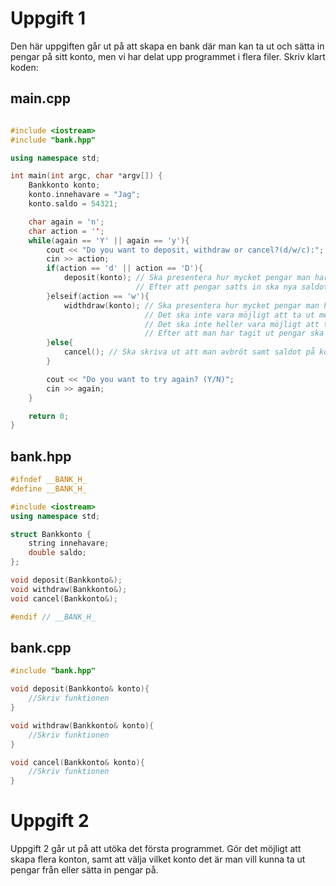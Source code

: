 # Uppgift 1

Den här uppgiften går ut på att skapa en bank där man kan ta ut och sätta in pengar på sitt konto, men vi har delat upp programmet i flera filer. Skriv klart koden:

## main.cpp

```c++

#include <iostream>
#include "bank.hpp"

using namespace std;

int main(int argc, char *argv[]) {
    Bankkonto konto;
    konto.innehavare = "Jag";
    konto.saldo = 54321;

    char again = 'n';
    char action = '';
    while(again == 'Y' || again == 'y'){
        cout << "Do you want to deposit, withdraw or cancel?(d/w/c):";
        cin >> action;
        if(action == 'd' || action == 'D'){
            deposit(konto); // Ska presentera hur mycket pengar man har på kontot och sedan fråga hur mycket man vill sätta in.
                            // Efter att pengar satts in ska nya saldot skrivas ut.
        }elseif(action == 'w'){
            widthdraw(konto); // Ska presentera hur mycket pengar man har på kontot och sedan fråga hur mycket man vill ta ut.
                              // Det ska inte vara möjligt att ta ut mer pengar än man har på kontot.
                              // Det ska inte heller vara möjligt att ta ut en negativ summa.
                              // Efter att man har tagit ut pengar ska nya saldot skrivas ut.
        }else{
            cancel(); // Ska skriva ut att man avbröt samt saldot på kontot.
        }

        cout << "Do you want to try again? (Y/N)";
        cin >> again;
    }

    return 0;
}
```

## bank.hpp

```c++
#ifndef __BANK_H_
#define __BANK_H_

#include <iostream>
using namespace std;

struct Bankkonto {
    string innehavare;
    double saldo;
};

void deposit(Bankkonto&);
void withdraw(Bankkonto&);
void cancel(Bankkonto&);

#endif // __BANK_H_
```

## bank.cpp
```c++
#include "bank.hpp"

void deposit(Bankkonto& konto){
    //Skriv funktionen
}

void withdraw(Bankkonto& konto){
    //Skriv funktionen
}

void cancel(Bankkonto& konto){
    //Skriv funktionen
}
```

# Uppgift 2

Uppgift 2 går ut på att utöka det första programmet. Gör det möjligt att skapa flera konton, samt att välja vilket konto det är man vill kunna ta ut pengar från eller sätta in pengar på.

